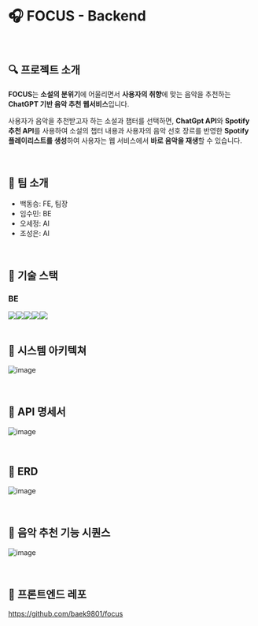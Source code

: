 # 🎧 FOCUS - Backend
 <br />
 
## 🔍 프로젝트 소개
**FOCUS**는 **소설의 분위기**에 어울리면서 **사용자의 취향**에 맞는 음악을 추천하는 **ChatGPT 기반 음악 추천 웹서비스**입니다.
<br/>

사용자가 음악을 추천받고자 하는 소설과 챕터를 선택하면, **ChatGpt API**와 **Spotify 추천 API**를 사용하여 소설의 챕터 내용과 사용자의 음악 선호 장르를 반영한 **Spotify 플레이리스트를 생성**하여 사용자는 웹 서비스에서 **바로 음악을 재생**할 수 있습니다.

 <br />
 
## 👫 팀 소개
- 백동승: FE, 팀장
- 임수민: BE
- 오세정: AI
- 조성은: AI

 <br />
 
## 📌 기술 스택
### BE
<div style="display:flex;">
<img src="https://img.shields.io/badge/Java 11-007396?style=for-the-badge&logoColor=white" />
<img src="https://img.shields.io/badge/Spring Boot-6DB33F?style=for-the-badge&logo=Spring Boot&logoColor=white"/>
<img src="https://img.shields.io/badge/Spring Data JPA-6DB33F?style=for-the-badge&logo=Spring&logoColor=white"/>
<img src="https://img.shields.io/badge/MySQL-4479A1?style=for-the-badge&logo=MySQL&logoColor=white"/>
<img src="https://img.shields.io/badge/Gradle-02303A?style=for-the-badge&logo=Gradle&logoColor=white"/>
</div>

<br />

## 📌 시스템 아키텍쳐
![image](https://github.com/capstone-focus/FOCUS/assets/63943319/fbdf8d55-32cc-4429-97ad-072aa37b5a56)

<br />

## 📌 API 명세서
![image](https://github.com/capstone-focus/FOCUS/assets/63943319/52a7f3e5-5ceb-4fbd-9861-34978360b744)

<br />

## 📌 ERD
![image](https://github.com/capstone-focus/FOCUS/assets/63943319/647dfa19-4aff-4ec3-9204-36472266d08f)

<br />

## 📌 음악 추천 기능 시퀀스
![image](https://github.com/capstone-focus/FOCUS/assets/63943319/b1918688-d1d7-4a65-8381-59bc070f608d)

<br />

## 📌 프론트엔드 레포
https://github.com/baek9801/focus
